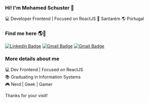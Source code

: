 ### Hi! I'm Mohamed Schuster 👋

💻 Developer Frontend | Focused on ReactJS 🏡 Santarém 🌎 Portugal

### Find me here 🌎💬

[![Linkedin Badge](https://img.shields.io/badge/-LinkedIn-blue?style=flat-square&logo=Linkedin&logoColor=white&link=https://www.linkedin.com/in/mohamed-schuster-411995129/)](https://www.linkedin.com/in/mohamed-schuster-411995129/)
[![Gmail Badge](https://img.shields.io/badge/-Gmail-c14438?style=flat-square&logo=Gmail&logoColor=white&link=mailto:mohamedschdev@gmail.com)](mailto:mohamedschdev@gmail.com)
[![Gmail Badge](https://img.shields.io/badge/-Gmail-c14438?style=flat-square&logo=Gmail&logoColor=white&link=mailto:guilherme.gl1997@gmail.com)](mailto:guilherme.gl1997@gmail.com)

### More details about me

💻 Dev Frontend | Focused on ReactJS<br>
📚 Graduating in Information Systems<br>
🎮 Nerd | Geek | Gamer<br>

Thanks for your visit!
</samp>
